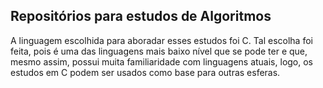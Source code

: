 ## Repositórios para estudos de Algoritmos

A linguagem escolhida para aboradar esses estudos foi C. Tal escolha foi feita, pois é uma das linguagens mais baixo nível que se pode ter e que, mesmo assim, possui muita familiaridade com linguagens atuais, logo, os estudos em C podem ser usados como base para outras esferas.